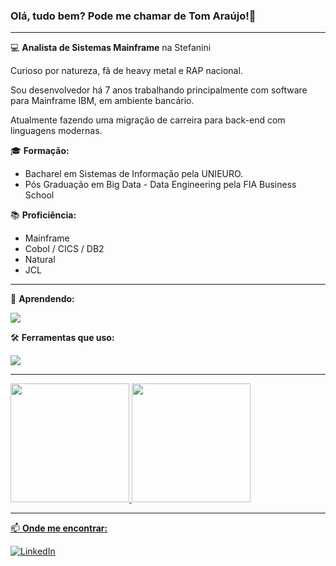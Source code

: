 ### Olá, tudo bem? Pode me chamar de Tom Araújo!👋
___
💻 **Analista de Sistemas Mainframe** na Stefanini

Curioso por natureza, fã de heavy metal e RAP nacional.

Sou desenvolvedor há 7 anos trabalhando principalmente com software para Mainframe IBM, em ambiente bancário. 

Atualmente fazendo uma migração de carreira para back-end com linguagens modernas.

🎓 **Formação:**
- Bacharel em Sistemas de Informação pela UNIEURO.
- Pós Graduação em Big Data - Data Engineering pela FIA Business School


📚 **Proficiência:** 
- Mainframe
- Cobol / CICS / DB2
- Natural
- JCL
___

🌱 **Aprendendo:**
<p align="left">
  <a href="www.linkedin.com/in/ubaraujo">
    <img src="https://skillicons.dev/icons?i=py,fastapi,go,postgres,docker,aws" />
  </a>
</p>

🛠️ **Ferramentas que uso:**
<p align="left">
  <a href="www.linkedin.com/in/ubaraujo">
    <img src="https://skillicons.dev/icons?i=git,github,linux,windows,vscode,idea&theme=dark" />
  </a>
</p>

___

<div>
<a href="https://github.com/tom-ubaraujo">
<img loading="lazy" height="190em" src="https://github-readme-stats.vercel.app/api/top-langs/?username=tom-ubaraujo&layout=donut&bg_color=282A36&border_color=FFF&title_color=E94D5F&text_color=FFF"/>
<img loading="lazy" height="190em" src="https://github-readme-stats.vercel.app/api?username=tom-ubaraujo&show_icons=true&rank_icon=github&theme=dracula"/>
</div>
  
___
  
📫 **Onde me encontrar:**

[![LinkedIn](https://img.shields.io/badge/LinkedIn-0077B5?style=for-the-badge&logo=linkedin&logoColor=white)](www.linkedin.com/in/ubaraujo)

<!--
**tom-ubaraujo/tom-ubaraujo** is a ✨ _special_ ✨ repository because its `README.md` (this file) appears on your GitHub profile.

Here are some ideas to get you started:

- 🔭 I’m currently working on ...
- 🌱 I’m currently learning ...
- 👯 I’m looking to collaborate on ...
- 🤔 I’m looking for help with ...
- 💬 Ask me about ...
- 📫 How to reach me: ...
- 😄 Pronouns: ...
- ⚡ Fun fact: ...
-->
